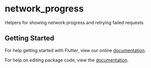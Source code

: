 # network_progress

Helpers for showing network progress and retrying failed requests

## Getting Started

For help getting started with Flutter, view our online [documentation](https://flutter.io/).

For help on editing package code, view the [documentation](https://flutter.io/developing-packages/).
